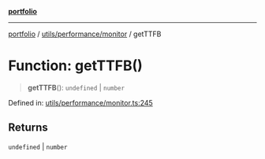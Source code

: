 [**portfolio**](../../../../README.md)

***

[portfolio](../../../../modules.md) / [utils/performance/monitor](../README.md) / getTTFB

# Function: getTTFB()

> **getTTFB**(): `undefined` \| `number`

Defined in: [utils/performance/monitor.ts:245](https://github.com/tnorlund/Portfolio/blob/b5675ee055aae9582596c02d89f3fed044e2c3b6/portfolio/utils/performance/monitor.ts#L245)

## Returns

`undefined` \| `number`
